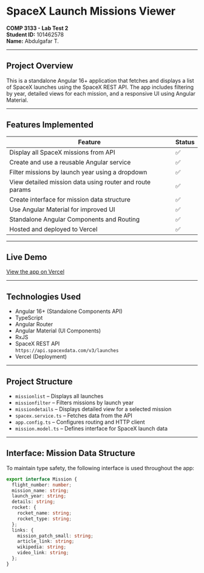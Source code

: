 #  SpaceX Launch Missions Viewer  
**COMP 3133 - Lab Test 2**  
**Student ID:** 101462578  
**Name:** Abdulgafar T.

---

##  Project Overview

This is a standalone Angular 16+ application that fetches and displays a list of SpaceX launches using the SpaceX REST API. The app includes filtering by year, detailed views for each mission, and a responsive UI using Angular Material.

---

##  Features Implemented

| Feature                                                   | Status |
|-----------------------------------------------------------|--------|
| Display all SpaceX missions from API                      | ✅     |
| Create and use a reusable Angular service                 | ✅     |
| Filter missions by launch year using a dropdown           | ✅     |
| View detailed mission data using router and route params  | ✅     |
| Create interface for mission data structure               | ✅     |
| Use Angular Material for improved UI                      | ✅     |
| Standalone Angular Components and Routing                 | ✅     |
| Hosted and deployed to Vercel                             | ✅     |

---

##  Live Demo

[View the app on Vercel](https://101462578-lab-test2-comp3133-c9vsuu32d.vercel.app)

---

##  Technologies Used

- Angular 16+ (Standalone Components API)
- TypeScript
- Angular Router
- Angular Material (UI Components)
- RxJS
- SpaceX REST API  
  `https://api.spacexdata.com/v3/launches`
- Vercel (Deployment)

---

##  Project Structure

- `missionlist` – Displays all launches
- `missionfilter` – Filters missions by launch year
- `missiondetails` – Displays detailed view for a selected mission
- `spacex.service.ts` – Fetches data from the API
- `app.config.ts` – Configures routing and HTTP client
- `mission.model.ts` – Defines interface for SpaceX launch data

---

##  Interface: Mission Data Structure

To maintain type safety, the following interface is used throughout the app:

```ts
export interface Mission {
  flight_number: number;
  mission_name: string;
  launch_year: string;
  details: string;
  rocket: {
    rocket_name: string;
    rocket_type: string;
  };
  links: {
    mission_patch_small: string;
    article_link: string;
    wikipedia: string;
    video_link: string;
  };
}
